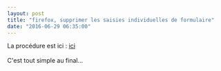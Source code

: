 ```yaml
---
layout: post
title: "firefox, supprimer les saisies individuelles de formulaire"
date: "2016-06-29 06:35:00"
---
```

La procédure est ici : <a href="https://support.mozilla.org/fr/kb/controler-remplissage-automatique-formulaires#w_supprimer-les-saisies-individuelles-de-formulaire">ici</a><br /><br />C'est tout simple au final...
